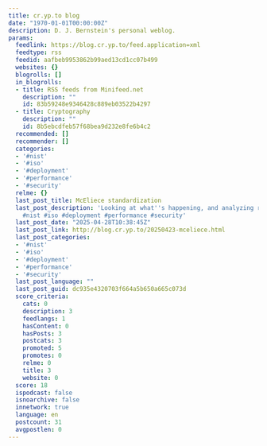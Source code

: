 ```yaml
---
title: cr.yp.to blog
date: "1970-01-01T00:00:00Z"
description: D. J. Bernstein's personal weblog.
params:
  feedlink: https://blog.cr.yp.to/feed.application=xml
  feedtype: rss
  feedid: aafbeb9953862b99aed13cd1cc07b499
  websites: {}
  blogrolls: []
  in_blogrolls:
  - title: RSS feeds from Minifeed.net
    description: ""
    id: 83b59248e9346428c889eb03522b4297
  - title: Cryptography
    description: ""
    id: 8b5ebcdfeb57f68bea9d232e8fe6b4c2
  recommended: []
  recommender: []
  categories:
  - '#nist'
  - '#iso'
  - '#deployment'
  - '#performance'
  - '#security'
  relme: {}
  last_post_title: McEliece standardization
  last_post_description: 'Looking at what''s happening, and analyzing rationales.
    #nist #iso #deployment #performance #security'
  last_post_date: "2025-04-28T10:38:45Z"
  last_post_link: http://blog.cr.yp.to/20250423-mceliece.html
  last_post_categories:
  - '#nist'
  - '#iso'
  - '#deployment'
  - '#performance'
  - '#security'
  last_post_language: ""
  last_post_guid: dc935e4320703f664a5b650a665c073d
  score_criteria:
    cats: 0
    description: 3
    feedlangs: 1
    hasContent: 0
    hasPosts: 3
    postcats: 3
    promoted: 5
    promotes: 0
    relme: 0
    title: 3
    website: 0
  score: 18
  ispodcast: false
  isnoarchive: false
  innetwork: true
  language: en
  postcount: 31
  avgpostlen: 0
---
```

